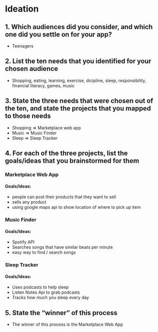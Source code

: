 # Ideation

## 1. Which audiences did you consider, and which one did you settle on for your app?

-   Teenagers

## 2. List the ten needs that you identified for your chosen audience

-   Shopping, eating, learning, exercise, dicipline, sleep, responsibility, financial literacy, games, music

## 3. State the three needs that were chosen out of the ten, and state the projects that you mapped to those needs

-   Shopping => Marketplace web app
-   Music => Music Finder
-   Sleep => Sleep Tracker

## 4. For each of the three projects, list the goals/ideas that you brainstormed for them

### Marketplace Web App

#### Goals/Ideas:

-   people can post their products that they want to sell
-   sells any product
-   using google maps api to show location of where to pick up item

### Music Finder

#### Goals/Ideas:

-   Spotify API
-   Searches songs that have similar beats per minute
-   easy way to find / search songs

### Sleep Tracker

#### Goals/Ideas:

-   Uses podcasts to help sleep
-   Listen Notes Api to grab podcasts
-   Tracks how much you sleep every day

## 5. State the “winner” of this process

-   The winner of this process is the Marketplace Web App
